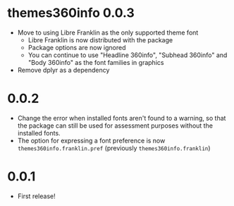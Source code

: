 # themes360info 0.0.3

* Move to using Libre Franklin as the only supported theme font
  - Libre Franklin is now distributed with the package
  - Package options are now ignored
  - You can continue to use "Headline 360info", "Subhead 360info" and "Body 360info" as the font families in graphics
* Remove dplyr as a dependency

# 0.0.2

* Change the error when installed fonts aren't found to a warning, so that the
  package can still be used for assessment purposes without the installed fonts.
* The option for expressing a font preference is now
  `themes360info.franklin.pref` (previously `themes360info.franklin`)

# 0.0.1

* First release!
